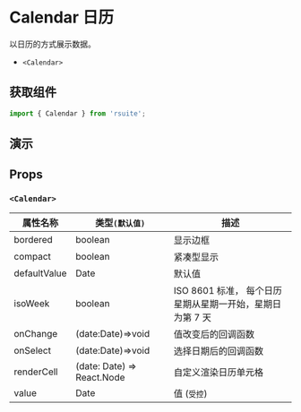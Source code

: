 # Calendar 日历

以日历的方式展示数据。

- `<Calendar>`

## 获取组件

```js
import { Calendar } from 'rsuite';
```

## 演示

<!--{demo}-->

## Props

### `<Calendar>`

| 属性名称     | 类型`(默认值)`             | 描述                                                      |
| ------------ | -------------------------- | --------------------------------------------------------- |
| bordered     | boolean                    | 显示边框                                                  |
| compact      | boolean                    | 紧凑型显示                                                |
| defaultValue | Date                       | 默认值                                                    |
| isoWeek      | boolean                    | ISO 8601 标准， 每个日历星期从星期一开始，星期日为第 7 天 |
| onChange     | (date:Date)=>void          | 值改变后的回调函数                                        |
| onSelect     | (date:Date)=>void          | 选择日期后的回调函数                                      |
| renderCell   | (date: Date) => React.Node | 自定义渲染日历单元格                                      |
| value        | Date                       | 值 (`受控`)                                                  |
